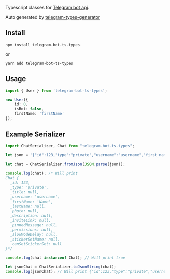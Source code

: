 Typescript classes for [Telegram bot api](https://core.telegram.org/bots/api).

Auto generated by [telegram-types-generator](https://www.npmjs.com/package/telegram-types-generator)

## Install
```
npm install telegram-bot-ts-types
```
or
```
yarn add telegram-bot-ts-types
```

## Usage

```typescript
import { User } from 'telegram-bot-ts-types';

new User({
    id: 0,
    isBot: false,
    firstName: 'firstName'
});
```

## Example Serializer

```typescript
import ChatSerializer, Chat from "telegram-bot-ts-types";

let json = '{"id":123,"type":"private","username":"username","first_name":"Name"}';

let chat = ChatSerializer.fromJson(JSON.parse(json));

console.log(chat); /* Will print
Chat {
  _id: 123,
  _type: 'private',
  _title: null,
  _username: 'username',
  _firstName: 'Name',
  _lastName: null,
  _photo: null,
  _description: null,
  _inviteLink: null,
  _pinnedMessage: null,
  _permissions: null,
  _slowModeDelay: null,
  _stickerSetName: null,
  _canSetStickerSet: null
}*/

console.log(chat instanceof Chat); // Will print true

let jsonChat = ChatSerializer.toJsonString(chat);
console.log(jsonChat); // Will print {"id":123,"type":"private","username":"username","first_name":"Name"}
```